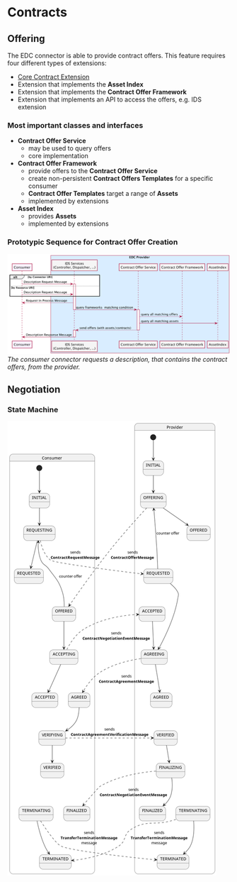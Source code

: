 # Contracts

## Offering

The EDC connector is able to provide contract offers. This feature requires four different types of extensions:

- [Core Contract Extension](../../../../core/control-plane/contract-core/README.md)
- Extension that implements the **Asset Index**
- Extension that implements the **Contract Offer Framework**
- Extension that implements an API to access the offers, e.g. IDS extension

### Most important classes and interfaces

- **Contract Offer Service**
    - may be used to query offers
    - core implementation
- **Contract Offer Framework**
    - provide offers to the **Contract Offer Service**
    - create non-persistent **Contract Offers Templates** for a specific consumer
    - **Contract Offer Templates** target a range of **Assets**
    - implemented by extensions
- **Asset Index**
    - provides **Assets**
    - implemented by extensions

### Prototypic Sequence for Contract Offer Creation

![Offer Query](../catalog/diagrams/offer-query.png)
*The consumer connector requests a description, that contains the contract offers, from the provider.*

## Negotiation

### State Machine
![Contract Negotiation State Machine](diagrams/contract-negotiation-states.png)
